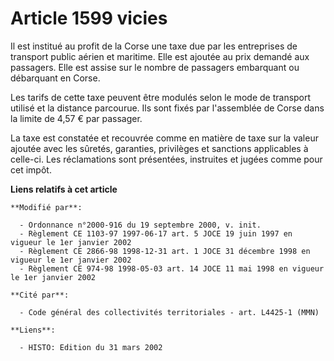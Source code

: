 # Article 1599 vicies

Il est institué au profit de la Corse une taxe due par les entreprises de transport public aérien et maritime. Elle est
ajoutée au prix demandé aux passagers. Elle est assise sur le nombre de passagers embarquant ou débarquant en Corse.

Les tarifs de cette taxe peuvent être modulés selon le mode de transport utilisé et la distance parcourue. Ils sont fixés par
l'assemblée de Corse dans la limite de 4,57 € par passager.

La taxe est constatée et recouvrée comme en matière de taxe sur la valeur ajoutée avec les sûretés, garanties, privilèges et
sanctions applicables à celle-ci. Les réclamations sont présentées, instruites et jugées comme pour cet impôt.

**Liens relatifs à cet article**

	**Modifié par**:

	  - Ordonnance n°2000-916 du 19 septembre 2000, v. init.
	  - Règlement CE 1103-97 1997-06-17 art. 5 JOCE 19 juin 1997 en vigueur le 1er janvier 2002
	  - Règlement CE 2866-98 1998-12-31 art. 1 JOCE 31 décembre 1998 en vigueur le 1er janvier 2002
	  - Règlement CE 974-98 1998-05-03 art. 14 JOCE 11 mai 1998 en vigueur le 1er janvier 2002

	**Cité par**:

	  - Code général des collectivités territoriales - art. L4425-1 (MMN)

	**Liens**:

	  - HISTO: Edition du 31 mars 2002
